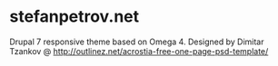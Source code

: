 stefanpetrov.net
================

Drupal 7 responsive theme based on Omega 4. Designed by Dimitar Tzankov @ http://outlinez.net/acrostia-free-one-page-psd-template/
